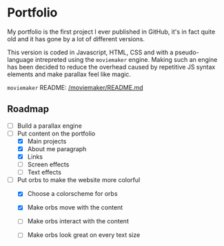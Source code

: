 # Portfolio

My portfolio is the first project I ever published in GitHub, it's in fact quite
old and it has gone by a lot of different versions.

This version is coded in Javascript, HTML, CSS and with a pseudo-language 
intrepreted using the `moviemaker` engine. Making such an engine has been 
decided to reduce the overhead caused by repetitive JS syntax elements and 
make parallax feel like magic.

`moviemaker` README: [/moviemaker/README.md](./moviemaker/README.md)

## Roadmap
- [ ] Build a parallax engine
- [ ] Put content on the portfolio
    - [X] Main projects
    - [x] About me paragraph
    - [X] Links
    - [ ] Screen effects
    - [ ] Text effects
- [ ] Put orbs to make the website more colorful
    - [X] Choose a colorscheme for orbs
    - [X] Make orbs move with the content
    - [ ] Make orbs interact with the content
    - [ ] Make orbs look great on every text size

